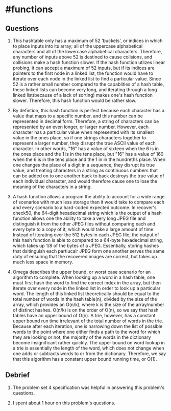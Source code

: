 # #functions

## Questions

1. This hashtable only has a maximum of 52 'buckets', or indices in which to place inputs into its array; all of the uppercase
alphabetical characters and all of the lowercase alphabetical characters.  Therefore, any number of inputs above 52 is destined to
cause collsions, and collisions make a hash function slower.  If the hash function utlizes linear probing, it can accept a maximum of
52 inputs, but if its indices are pointers to the first node in a linked list, the function would have to iterate over each node in
the linked list to find a particular value.  Since 52 is a rather small number compared to the capablities of a hash table, these
linked lists can become very long, and iterating through a long linked list(because of a lack of sorting) makes one's hash function
slower. Therefore, this hash function would be rather slow.

2. By defintion, this hash function is perfect because each character has a value that maps to a specific number, and this number can
be represented in decimal form.  Therefore, a string of characters can be represented by an even longer, or larger number.  However,
each character has a particular value when represented with its smallest value in the ones place, so if one strings characters together
to represent a larger number, they disrupt the true ASCII value of each character.  In other words, "16" has a value of sixteen when
the 6 is in the ones place and the 1 is in the tens place, but "16" has a value of 160 when the 6 is in the tens place and the 1 in
in the hundreths place.  When one changes the place of a digit in a sequence, they disrupt its true value, and treating characters in
a string as continuous numbers that can be added on to one another back to back destroys the true value of each individual character,
and would therefore cause one to lose the meaning of the characters in a string.

3. A hash function allows a program the ability to account for a wide range of scenarios with much less storage than it would take
to compare each and every scenario to a hard-coded expected outcome.  In recover's check50, the 64-digit hexadecimal string which is
the output of a hash function allows one the ability to take a very long JPEG file and distinguish it from the other JPEG files without
comparing each and every byte to a copy of it, which would take a large amount of time.  Instead of iterating over the 512 bytes in each
JPEG file, the output of this hash function is able to compared to a 64-byte hexadecimal string, which takes up 1/8 of the bytes of a
JPEG.  Essentially, storing hashes that dsitinguish each partiucalr JPEG form one another serves the same duty of ensuring that the
recovered images are correct, but takes up much less space in memory.

4. Omega describes the upper bound, or worst case scenario for an algorithm to complete.  When looking up a word in a hash table,
one must first hash the word to find the correct index in the array, but then iterate over every node in the linked list in order to
look up a particular word.  The length of this linked list theoretically should be equal to the total number of words in the hash table(n),
divided by the size of the array, which provides an O(n/k), where k is the size of the array/number of distinct hashes.  O(n/k) is on
the order of O(n), so we say that hash tables have an upper bound of O(n).  A trie, however, has a constant upper bound run time irrelevant
of the total number of words in the trie.  Because after each iteration, one is narrowing down the list of possible words to the point
where one either finds a path to the word for which they are looking or not, the majority of the words in the dictionary become insignificant
rather quickly. The upper bound on word lookup in a trie is essentially the length of the word, which does not change when one adds
or subtracts words to or from the dictionary.  Therefore, we say that this algorithm has a constant upper bound running time, or O(1).

## Debrief

1. The problem set 4 specification was helpful in answering this problem's questions.

2. I spent about 1 hour on this problem's questions.
